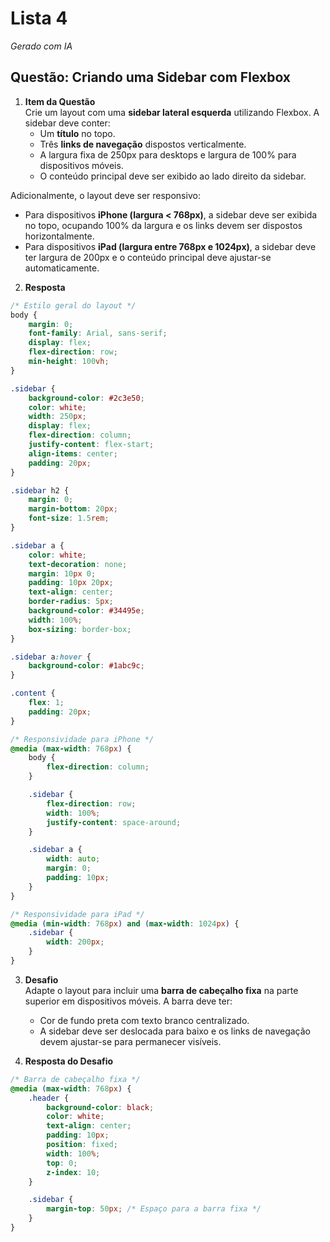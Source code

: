 # Lista 4

*Gerado com IA* 

## Questão: Criando uma Sidebar com Flexbox  

1. **Item da Questão**  
Crie um layout com uma **sidebar lateral esquerda** utilizando Flexbox. A sidebar deve conter:  
   - Um **título** no topo.  
   - Três **links de navegação** dispostos verticalmente.  
   - A largura fixa de 250px para desktops e largura de 100% para dispositivos móveis.  
   - O conteúdo principal deve ser exibido ao lado direito da sidebar.  

Adicionalmente, o layout deve ser responsivo:  
   - Para dispositivos **iPhone (largura < 768px)**, a sidebar deve ser exibida no topo, ocupando 100% da largura e os links devem ser dispostos horizontalmente.  
   - Para dispositivos **iPad (largura entre 768px e 1024px)**, a sidebar deve ter largura de 200px e o conteúdo principal deve ajustar-se automaticamente.  

2. **Resposta**  
```css
/* Estilo geral do layout */
body {
    margin: 0;
    font-family: Arial, sans-serif;
    display: flex;
    flex-direction: row;
    min-height: 100vh;
}

.sidebar {
    background-color: #2c3e50;
    color: white;
    width: 250px;
    display: flex;
    flex-direction: column;
    justify-content: flex-start;
    align-items: center;
    padding: 20px;
}

.sidebar h2 {
    margin: 0;
    margin-bottom: 20px;
    font-size: 1.5rem;
}

.sidebar a {
    color: white;
    text-decoration: none;
    margin: 10px 0;
    padding: 10px 20px;
    text-align: center;
    border-radius: 5px;
    background-color: #34495e;
    width: 100%;
    box-sizing: border-box;
}

.sidebar a:hover {
    background-color: #1abc9c;
}

.content {
    flex: 1;
    padding: 20px;
}

/* Responsividade para iPhone */
@media (max-width: 768px) {
    body {
        flex-direction: column;
    }

    .sidebar {
        flex-direction: row;
        width: 100%;
        justify-content: space-around;
    }

    .sidebar a {
        width: auto;
        margin: 0;
        padding: 10px;
    }
}

/* Responsividade para iPad */
@media (min-width: 768px) and (max-width: 1024px) {
    .sidebar {
        width: 200px;
    }
}
```  

3. **Desafio**  
Adapte o layout para incluir uma **barra de cabeçalho fixa** na parte superior em dispositivos móveis. A barra deve ter:  
   - Cor de fundo preta com texto branco centralizado.  
   - A sidebar deve ser deslocada para baixo e os links de navegação devem ajustar-se para permanecer visíveis.  

4. **Resposta do Desafio**  
```css
/* Barra de cabeçalho fixa */
@media (max-width: 768px) {
    .header {
        background-color: black;
        color: white;
        text-align: center;
        padding: 10px;
        position: fixed;
        width: 100%;
        top: 0;
        z-index: 10;
    }

    .sidebar {
        margin-top: 50px; /* Espaço para a barra fixa */
    }
}
```  